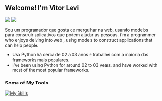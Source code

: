 ## Welcome! I'm Vitor Levi
<a href = "https://mail.google.com/mail/u/1/#inbox"><img src="https://img.shields.io/badge/Gmail-D14836?style=for-the-badge&logo=gmail&logoColor=white" target="_blank"></a>
<a href="https://www.linkedin.com/in/vitor-levi-1aa742248/" target="_blank"><img src="https://img.shields.io/badge/-LinkedIn-%230077B5?style=for-the-badge&logo=linkedin&logoColor=white" target="_blank"></a>   

Sou um programador que gosta de mergulhar na web, usando modelos para construir aplicativos que podem ajudar as pessoas.
I'm a programmer who enjoys delving into web , using models to construct applications that can help people.

- Uso Python há cerca de 02 a 03 anos e trabalhei com a maioria dos frameworks mais populares.
- I've been using Python for around 02 to 03 years, and have worked with most of the most popular frameworks.
  
### Some of My Tools
[![My Skills](https://skillicons.dev/icons?i=py,flask,django,fastapi,node.js,javascript,postgres,figma,docker,postman,mysql)](https://skillicons.dev)

